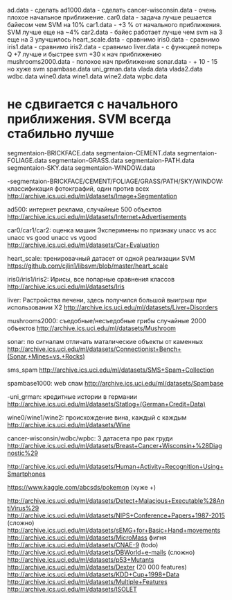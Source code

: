 ad.data - сделать
ad1000.data - сделать
cancer-wisconsin.data - очень плохое начальное приближение.
car0.data - задача лучше решается байесом чем SVM на 10%
car1.data - +3 % от начального приближения. SVM лучше еще на ~4%
car2.data - байес работает лучше чем svm на 3  еще на 3 улучшилось
heart_scale.data - сравнимо
iris0.data - сравнимо
iris1.data - сравнимо
iris2.data - сравнимо
liver.data - c функцией потерь Q +7 лучше и быстрее svm +30 к нач приближению
mushrooms2000.data - полохое нач приближение
sonar.data - + 10 - 15  но хуже svm
spambase.data
uni_grman.data
vlada.data
vlada2.data
wdbc.data
wine0.data
wine1.data
wine2.data
wpbc.data

# не сдвигается с начального приближения. SVM всегда стабильно лучше
segmentaion-BRICKFACE.data
segmentaion-CEMENT.data
segmentaion-FOLIAGE.data
segmentaion-GRASS.data
segmentaion-PATH.data
segmentaion-SKY.data
segmentaion-WINDOW.data


-segmentaion-BRICKFACE/CEMENT/FOLIAGE/GRASS/PATH/SKY/WINDOW: классификация фотокграфий, один против всех 
http://archive.ics.uci.edu/ml/datasets/Image+Segmentation


ad500: интернет реклама, случайные 500 объектов
http://archive.ics.uci.edu/ml/datasets/Internet+Advertisements

car0/car1/car2: оценка машин
Эксперимены по признаку
unacc vs acc
unacc vs good
unacc vs vgood
http://archive.ics.uci.edu/ml/datasets/Car+Evaluation

heart_scale: тренировачный датасет от одной реализации SVM
https://github.com/cjlin1/libsvm/blob/master/heart_scale

iris0/iris1/iris2: Ирисы, все попарные сравнения классов
http://archive.ics.uci.edu/ml/datasets/Iris

liver: Растройства печени, здесь получился большой выигрыш при использовании X2
http://archive.ics.uci.edu/ml/datasets/Liver+Disorders

mushrooms2000: съедобные/несъедобные грибы случайные 2000 объектов
http://archive.ics.uci.edu/ml/datasets/Mushroom

sonar: по сигналам отличать маталические объекты от каменных
http://archive.ics.uci.edu/ml/datasets/Connectionist+Bench+(Sonar,+Mines+vs.+Rocks)

sms_spam
http://archive.ics.uci.edu/ml/datasets/SMS+Spam+Collection

spambase1000: web спам
http://archive.ics.uci.edu/ml/datasets/Spambase

-uni_grman: кредитные истории в германии
http://archive.ics.uci.edu/ml/datasets/Statlog+(German+Credit+Data)

wine0/wine1/wine2: происхождение вина, каждый с каждым
http://archive.ics.uci.edu/ml/datasets/Wine

cancer-wisconsin/wdbc/wpbc: 3 датасета про рак груди
http://archive.ics.uci.edu/ml/datasets/Breast+Cancer+Wisconsin+%28Diagnostic%29

http://archive.ics.uci.edu/ml/datasets/Human+Activity+Recognition+Using+Smartphones

https://www.kaggle.com/abcsds/pokemon (хуже +)

http://archive.ics.uci.edu/ml/datasets/Detect+Malacious+Executable%28AntiVirus%29
http://archive.ics.uci.edu/ml/datasets/NIPS+Conference+Papers+1987-2015 (сложно)
http://archive.ics.uci.edu/ml/datasets/sEMG+for+Basic+Hand+movements
http://archive.ics.uci.edu/ml/datasets/MicroMass фигня
http://archive.ics.uci.edu/ml/datasets/CNAE-9 (todo)
http://archive.ics.uci.edu/ml/datasets/DBWorld+e-mails (сложно)
http://archive.ics.uci.edu/ml/datasets/p53+Mutants
http://archive.ics.uci.edu/ml/datasets/Dexter (20 000 features)
http://archive.ics.uci.edu/ml/datasets/KDD+Cup+1998+Data
http://archive.ics.uci.edu/ml/datasets/Multiple+Features
http://archive.ics.uci.edu/ml/datasets/ISOLET